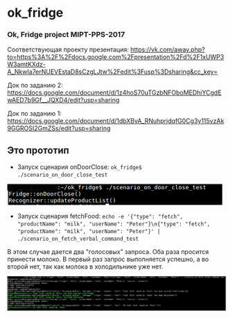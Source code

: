 # ok_fridge
### Ok, Fridge project MIPT-PPS-2017

Соответствующая проекту презентация: https://vk.com/away.php?to=https%3A%2F%2Fdocs.google.com%2Fpresentation%2Fd%2F1xUWP3W3amtKXdz-A_NkwIa7erNUEVEstaD8sCzgLJtw%2Fedit%3Fusp%3Dsharing&cc_key=

Док по заданию 2: https://docs.google.com/document/d/1z4hoS70uTGzbNFOboMEDhiYCgdEwAED7b9Gf__JQXD4/edit?usp=sharing

Док по заданию 1: https://docs.google.com/document/d/1dbXBvA_RNuhprjdqfG0Cg3y115vzAk9GGROSI2GmZSs/edit?usp=sharing

## Это прототип

  - Запуск сценария onDoorClose: `ok_fridge$ ./scenario_on_door_close_test`

  ![Результат](./imgs/onDoorClose.png)

  - Запуск сценария fetchFood: `echo -e '{"type": "fetch", "productName": "milk", "userName": "Peter"}\n{"type": "fetch", "productName": "milk", "userName": "Peter"}' | ./scenario_on_fetch_verbal_command_test`

  В этом случае дается два "голосовых" запроса. Оба раза просится принести молоко. В первый раз запрос выполняется успешно, а во второй нет, так как молока в холодильнике уже нет.

  ![Результат](./imgs/fetchFood.png)


